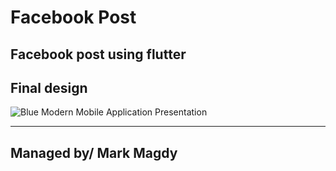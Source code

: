 # Facebook Post
## Facebook post using flutter   
## Final design
![Blue Modern Mobile Application Presentation](https://github.com/MarkMagdyShawky/facebook_post/assets/106816564/9d04d5f0-ca39-4e55-b3bf-a15f038e751b)

--------------------------
## Managed by/ Mark Magdy
